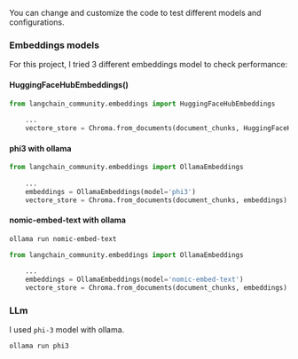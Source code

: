 You can change and customize the code to test different models and configurations.

### Embeddings models

For this project, I tried 3 different embeddings model to check performance:

#### HuggingFaceHubEmbeddings()

```python
from langchain_community.embeddings import HuggingFaceHubEmbeddings
   
    ...
    vectore_store = Chroma.from_documents(document_chunks, HuggingFaceHubEmbeddings())
```

#### phi3 with ollama
```python
from langchain_community.embeddings import OllamaEmbeddings
   
    ...
    embeddings = OllamaEmbeddings(model='phi3')
    vectore_store = Chroma.from_documents(document_chunks, embeddings)
```

#### nomic-embed-text with ollama

```bash
ollama run nomic-embed-text
```

```python
from langchain_community.embeddings import OllamaEmbeddings
   
    ...
    embeddings = OllamaEmbeddings(model='nomic-embed-text')
    vectore_store = Chroma.from_documents(document_chunks, embeddings)
```

### LLm

I used `phi-3` model with ollama.

```bash
ollama run phi3
```
